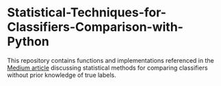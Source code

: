 # Statistical-Techniques-for-Classifiers-Comparison-with-Python

This repository contains functions and implementations referenced in the [Medium article](<https://medium.com/@diletta.chiaro/statistical-techniques-for-classifiers-comparison-with-python-db178b081f51)https://medium.com/@diletta.chiaro/statistical-techniques-for-classifiers-comparison-with-python-db178b081f51>) discussing statistical methods for comparing classifiers without prior knowledge of true labels.
